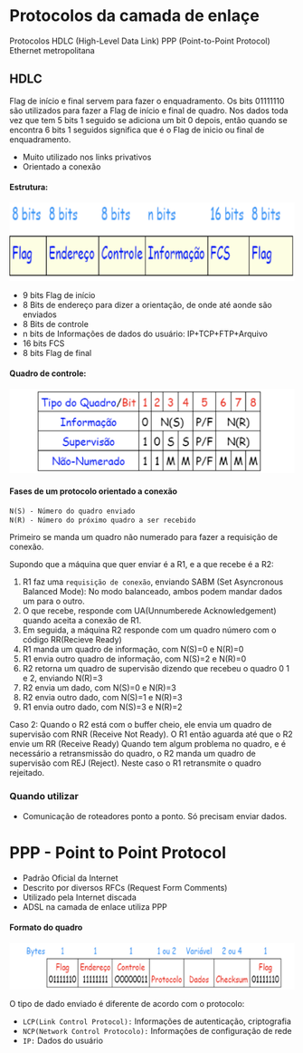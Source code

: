# Protocolos da camada de enlaçe

Protocolos
HDLC (High-Level Data Link)
PPP (Point-to-Point Protocol)
Ethernet metropolitana

## HDLC
Flag de início e final servem para fazer o enquadramento.
Os bits 01111110 são utilizados para fazer a Flag de início e final de quadro. Nos dados toda vez que tem 5 bits 1 seguido se adiciona um bit 0 depois, então quando se encontra 6 bits 1 seguidos significa que é o Flag de inicio ou final de enquadramento.
- Muito utilizado nos links privativos
- Orientado a conexão
#### Estrutura:
![rede](assets/aula9-bcf73.png)
- 9 bits Flag de início
- 8 Bits de endereço para dizer a orientação, de onde até aonde são enviados
- 8 Bits de controle
- n bits de Informações de dados do usuário: IP+TCP+FTP+Arquivo
- 16 bits FCS
- 8 bits Flag de final
#### Quadro de controle:
![rede](assets/aula9-9a1f2.png)

#### Fases de um protocolo orientado a conexão
```
N(S) - Número do quadro enviado
N(R) - Número do próximo quadro a ser recebido
```

Primeiro se manda um quadro não numerado para fazer a requisição de conexão.

Supondo que a máquina que quer enviar é a R1, e a que recebe é a R2:

1. R1 faz uma `requisição de conexão`, enviando SABM (Set Asyncronous Balanced Mode): No modo balanceado, ambos podem mandar dados um para o outro.
2. O que recebe, responde com UA(Unnumberede Acknowledgement) quando aceita a conexão de R1.
3. Em seguida, a máquina R2 responde com um quadro número com o código RR(Recieve Ready)
4. R1 manda um quadro de informação, com N(S)=0 e N(R)=0
5. R1 envia outro quadro de informação, com N(S)=2 e N(R)=0
6. R2 retorna um quadro de supervisão dizendo que recebeu o quadro 0 1 e 2, enviando N(R)=3
7. R2 envia um dado, com N(S)=0 e N(R)=3
8. R2 envia outro dado, com N(S)=1 e N(R)=3
9. R1 envia outro dado, com N(S)=3 e N(R)=2

Caso 2:
Quando o R2 está com o buffer cheio, ele envia um quadro de supervisão com RNR (Receive Not Ready). O R1 então aguarda até que o R2 envie um RR (Receive Ready)
Quando tem algum problema no quadro, e é necessário a retransmissão do quadro, o R2 manda um quadro de supervisão com REJ (Reject). Neste caso o R1 retransmite o quadro rejeitado.


### Quando utilizar
- Comunicação de roteadores ponto a ponto. Só precisam enviar dados.

# PPP - Point to Point Protocol

- Padrão Oficial da Internet
- Descrito por diversos RFCs (Request Form Comments)
- Utilizado pela Internet discada
- ADSL na camada de enlace utiliza PPP

#### Formato do quadro
![rede](assets/aula9-26d5a.png)

O tipo de dado enviado é diferente de acordo com o protocolo:

- `LCP(Link Control Protocol):` Informações de autenticação, criptografia
- `NCP(Network Control Protocolo):` Informações de configuração de rede
- `IP:` Dados do usuário
